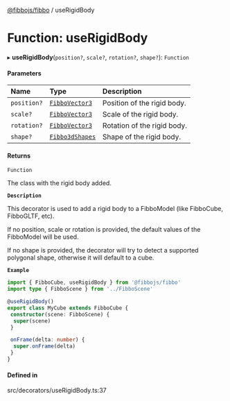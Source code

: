 [@fibbojs/fibbo](/api/index)  / useRigidBody

# Function: useRigidBody

▸ **useRigidBody**(`position?`, `scale?`, `rotation?`, `shape?`): `Function`

#### Parameters

| Name | Type | Description |
| :------ | :------ | :------ |
| `position?` | [`FibboVector3`](../interfaces/FibboVector3.md) | Position of the rigid body. |
| `scale?` | [`FibboVector3`](../interfaces/FibboVector3.md) | Scale of the rigid body. |
| `rotation?` | [`FibboVector3`](../interfaces/FibboVector3.md) | Rotation of the rigid body. |
| `shape?` | [`Fibbo3dShapes`](../enums/Fibbo3dShapes.md) | Shape of the rigid body. |

#### Returns

`Function`

The class with the rigid body added.

**`Description`**

This decorator is used to add a rigid body to a FibboModel (like FibboCube, FibboGLTF, etc).

If no position, scale or rotation is provided, the default values of the FibboModel will be used.

If no shape is provided, the decorator will try to detect a supported polygonal shape, otherwise it will default to a cube.

**`Example`**

```ts
import { FibboCube, useRigidBody } from '@fibbojs/fibbo'
import type { FibboScene } from '../FibboScene'

@useRigidBody()
export class MyCube extends FibboCube {
 constructor(scene: FibboScene) {
  super(scene)
 }

 onFrame(delta: number) {
  super.onFrame(delta)
 }
}
```

#### Defined in

src/decorators/useRigidBody.ts:37
